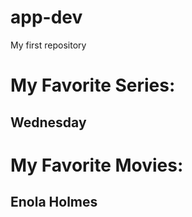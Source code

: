 # app-dev
My first repository

# My Favorite Series:
## Wednesday

# My Favorite Movies:
## Enola Holmes
